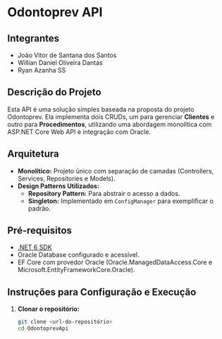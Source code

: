 # Odontoprev API

## Integrantes
- João Vitor de Santana dos Santos
- Willian Daniel Oliveira Dantas
- Ryan Azanha SS

## Descrição do Projeto
Esta API é uma solução simples baseada na proposta do projeto Odontoprev. Ela implementa dois CRUDs, um para gerenciar **Clientes** e outro para **Procedimentos**, utilizando uma abordagem monolítica com ASP.NET Core Web API e integração com Oracle.

## Arquitetura
- **Monolítico:** Projeto único com separação de camadas (Controllers, Services, Repositories e Models).
- **Design Patterns Utilizados:**
    - **Repository Pattern:** Para abstrair o acesso a dados.
    - **Singleton:** Implementado em `ConfigManager` para exemplificar o padrão.

## Pré-requisitos
- [.NET 6 SDK](https://dotnet.microsoft.com/download/dotnet/6.0)
- Oracle Database configurado e acessível.
- EF Core com provedor Oracle (Oracle.ManagedDataAccess.Core e Microsoft.EntityFrameworkCore.Oracle).

## Instruções para Configuração e Execução

1. **Clonar o repositório:**
   ```bash
   git clone <url-do-repositório>
   cd OdontoprevApi